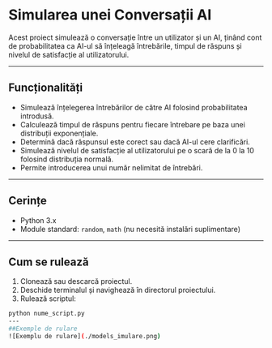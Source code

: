 # Simularea unei Conversații AI

Acest proiect simulează o conversație între un utilizator și un AI, ținând cont de probabilitatea ca AI-ul să înțeleagă întrebările, timpul de răspuns și nivelul de satisfacție al utilizatorului.

---

## Funcționalități

- Simulează înțelegerea întrebărilor de către AI folosind probabilitatea introdusă.
- Calculează timpul de răspuns pentru fiecare întrebare pe baza unei distribuții exponențiale.
- Determină dacă răspunsul este corect sau dacă AI-ul cere clarificări.
- Simulează nivelul de satisfacție al utilizatorului pe o scară de la 0 la 10 folosind distribuția normală.
- Permite introducerea unui număr nelimitat de întrebări.

---

## Cerințe

- Python 3.x
- Module standard: `random`, `math` (nu necesită instalări suplimentare)

---

## Cum se rulează

1. Clonează sau descarcă proiectul.
2. Deschide terminalul și navighează în directorul proiectului.
3. Rulează scriptul:

```bash
python nume_script.py
---
##Exemple de rulare
![Exemplu de rulare](./models_imulare.png)
